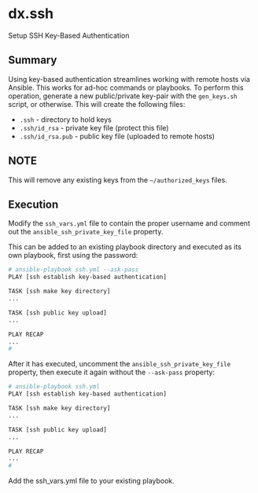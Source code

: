 # dx.ssh

Setup SSH Key-Based Authentication

## Summary

Using key-based authentication streamlines working with remote hosts via Ansible.  This works for ad-hoc commands or playbooks.  To perform this operation, generate a new public/private key-pair with the `gen_keys.sh` script, or otherwise.  This will create the following files:

* `.ssh` - directory to hold keys
* `.ssh/id_rsa` - private key file (protect this file)
* `.ssh/id_rsa.pub` - public key file (uploaded to remote hosts)

## NOTE

This will remove any existing keys from the `~/authorized_keys` files.
## Execution

Modify the `ssh_vars.yml` file to contain the proper username and comment out the `ansible_ssh_private_key_file` property.

This can be added to an existing playbook directory and executed as its own playbook, first using the password:

```sh
# ansible-playbook ssh.yml --ask-pass
PLAY [ssh establish key-based authentication]

TASK [ssh make key directory]
...

TASK [ssh public key upload]
...

PLAY RECAP
...
#
```

After it has executed, uncomment the `ansible_ssh_private_key_file` property, then execute it again without the `--ask-pass` property:

```sh
# ansible-playbook ssh.yml
PLAY [ssh establish key-based authentication]

TASK [ssh make key directory]
...

TASK [ssh public key upload]
...

PLAY RECAP
...
#
```

Add the ssh_vars.yml file to your existing playbook.
